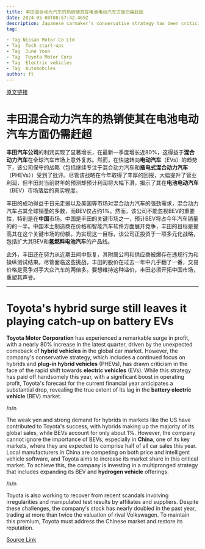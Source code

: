 ```yaml
---
title: 丰田混合动力汽车的热销使其在电池电动汽车方面仍需赶超
date: 2024-05-08T08:57:42.469Z
description: Japanese carmaker’s conservative strategy has been criticised amid rapid shift to electric vehicles
tag: 

- Tag Nissan Motor Co Ltd
- Tag  Tech start-ups
- Tag  June Yoon
- Tag  Toyota Motor Corp
- Tag  Electric vehicles
- Tag  Automobiles
author: ft
---
```


[原文链接](https://ft.com/content/8285b892-9d28-4c89-9f96-9a4954224f69)

# 丰田混合动力汽车的热销使其在电池电动汽车方面仍需赶超

**丰田汽车公司**的利润实现了显著增长，在最新一季度增长近80%，这得益于**混合动力汽车**在全球汽车市场上意外复苏。然而，在快速转向**电动汽车**（EVs）的趋势下，该公司保守的战略（包括继续专注于混合动力汽车和**插电式混合动力汽车**（PHEVs））受到了批评。尽管该战略在今年取得了丰厚的回报，大幅提升了营业利润，但丰田对当前财年的预测却预计利润将大幅下滑，揭示了其在**电池电动汽车**（BEV）市场落后的真实程度。

丰田的成功得益于日元走弱以及美国等市场对混合动力汽车的强劲需求，混合动力汽车占其全球销量的多数，而BEV仅占约1%。然而，该公司不能忽视BEV的重要性，特别是在**中国**市场。中国是丰田的关键市场之一，预计BEV将占今年汽车销量的的一半。中国本土制造商在价格和智能汽车软件方面展开竞争，丰田的目标是提高其在这个关键市场的份额。为实现这一目标，该公司正投资于一项多元化战略，包括扩大其BEV和**氢燃料电池汽车**的产品线。

此外，丰田还在努力从近期丑闻中恢复，其附属公司和供应商被爆存在违规行为和操纵测试结果。尽管面临这些挑战，丰田的股价在过去一年中几乎翻了一番，交易价格是竞争对手大众汽车的两倍多。要想维持这种溢价，丰田必须开拓中国市场，重塑其声誉。

---

# Toyota's hybrid surge still leaves it playing catch-up on battery EVs

**Toyota Motor Corporation** has experienced a remarkable surge in profit, with a nearly 80% increase in the latest quarter, driven by the unexpected comeback of **hybrid vehicles** in the global car market. However, the company's conservative strategy, which includes a continued focus on hybrids and **plug-in hybrid vehicles** (PHEVs), has drawn criticism in the face of the rapid shift towards **electric vehicles** (EVs). While this strategy has paid off handsomely this year, with a significant boost in operating profit, Toyota's forecast for the current financial year anticipates a substantial drop, revealing the true extent of its lag in the **battery electric vehicle** (BEV) market. 

/n/n

The weak yen and strong demand for hybrids in markets like the US have contributed to Toyota's success, with hybrids making up the majority of its global sales, while BEVs account for only about 1%. However, the company cannot ignore the importance of BEVs, especially in **China**, one of its key markets, where they are expected to comprise half of all car sales this year. Local manufacturers in China are competing on both price and intelligent vehicle software, and Toyota aims to increase its market share in this critical market. To achieve this, the company is investing in a multipronged strategy that includes expanding its BEV and **hydrogen vehicle** offerings. 

/n/n

Toyota is also working to recover from recent scandals involving irregularities and manipulated test results by affiliates and suppliers. Despite these challenges, the company's stock has nearly doubled in the past year, trading at more than twice the valuation of rival Volkswagen. To maintain this premium, Toyota must address the Chinese market and restore its reputation.

[Source Link](https://ft.com/content/8285b892-9d28-4c89-9f96-9a4954224f69)

